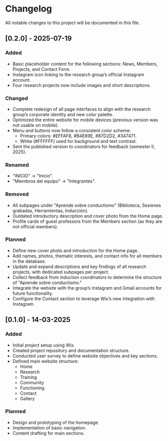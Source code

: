 # Changelog

All notable changes to this project will be documented in this file.

## [0.2.0] - 2025-07-19

### Added
- Basic placeholder content for the following sections: News, Members, Projects, and Contact Form.
- Instagram icon linking to the research group’s official Instagram account.
- Four research projects now include images and short descriptions.

### Changed
- Complete redesign of all page interfaces to align with the research group’s corporate identity and new color palette.
- Optimized the entire website for mobile devices (previous version was not usable on mobile).
- Menu and buttons now follow a consistent color scheme:
  - Primary colors: #EFFAF8, #B4E89E, #87D2D2, #347471.
  - White (#FFFFFF) used for background and text contrast.
- Sent the published version to coordinators for feedback (semester II, 2025).

### Renamed
- "INICIO" → "Inicio".
- "Miembros del equipo" → "Integrantes".

### Removed
- All subpages under "Aprende sobre conductismo" (Biblioteca, Sesiones grabadas, Herramientas, Inducción).
- Outdated introductory description and cover photo from the Home page.
- Profile cards of guest professors from the Members section (as they are not official members).

### Planned
- Define new cover photo and introduction for the Home page.
- Add names, photos, thematic interests, and contact info for all members in the database.
- Update and expand descriptions and key findings of all research projects, with dedicated subpages per project.
- Collect feedback from induction coordinators to determine the structure of "Aprende sobre conductismo."
- Integrate the website with the group’s Instagram and Gmail accounts for future functionality.
- Configure the Contact section to leverage Wix’s new integration with Instagram.

## [0.1.0] - 14-03-2025
### Added
- Initial project setup using Wix.
- Created project repository and documentation structure.
- Conducted user survey to define website objectives and key sections.
- Defined main website structure:
  - Home
  - Research
  - Training
  - Community
  - Functioning
  - Contact
  - Gallery

### Planned
- Design and prototyping of the homepage.
- Implementation of basic navigation.
- Content drafting for main sections.
